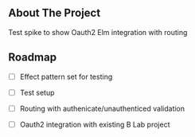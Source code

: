 ## About The Project

Test spike to show Oauth2 Elm integration with routing

## Roadmap

- [ ] Effect pattern set for testing
- [ ] Test setup
- [ ] Routing with authenicate/unauthenticed validation
- [ ] Oauth2 integration with existing B Lab project

